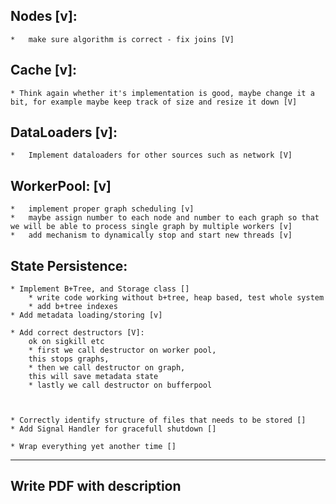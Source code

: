 ## Nodes [v]:
    *   make sure algorithm is correct - fix joins [V]

## Cache [v]:
    * Think again whether it's implementation is good, maybe change it a bit, for example maybe keep track of size and resize it down [V]

## DataLoaders [v]:
    *   Implement dataloaders for other sources such as network [V]

## WorkerPool: [v]
    *   implement proper graph scheduling [v]
    *   maybe assign number to each node and number to each graph so that we will be able to process single graph by multiple workers [v]
    *   add mechanism to dynamically stop and start new threads [v]


## State Persistence:
    * Implement B+Tree, and Storage class []
        * write code working without b+tree, heap based, test whole system
        * add b+tree indexes
    * Add metadata loading/storing [v]

    * Add correct destructors [V]:
        ok on sigkill etc 
        * first we call destructor on worker pool,
        this stops graphs,
        * then we call destructor on graph,
        this will save metadata state
        * lastly we call destructor on bufferpool



    * Correctly identify structure of files that needs to be stored []
    * Add Signal Handler for gracefull shutdown []
    
    * Wrap everything yet another time []
----------------------------------------------------------------------------------------------


## Write PDF with description